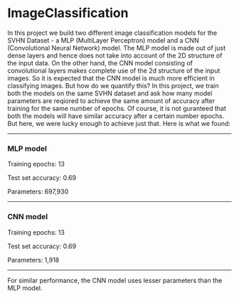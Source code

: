 # ImageClassification
In this project we build two different image classification models for the SVHN Dataset - a MLP (MultiLayer Perceptron) model and a CNN (Convolutional Neural Network) model. The MLP model is made out of just dense layers and hence does not take into account of the 2D structure of the input data. On the other hand, the CNN model consisting of convolutional layers makes complete use of the 2d structure of the input images. So it is expected that the CNN model is much more efficient in classifying images. But how do we quantify this? In this project, we train both the models on the same SVHN dataset and ask how many model parameters are reqiored to achieve the same amount of accuracy after training for the same number of epochs. Of course, it is not guranteed that both the models will have similar accuracy after a certain number epochs. But here, we were lucky enough to achieve just that. Here is what we found:

___________________________________
### MLP model 

Training epochs: 13

Test set accuracy: 0.69

Parameters: 697,930

___________________________________
### CNN model

Training epochs: 13

Test set accuracy: 0.69

Parameters: 1,918

___________________________________

For similar performance, the CNN model uses lesser parameters than the MLP model.
